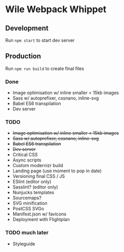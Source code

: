 # Wile Webpack Whippet

## Development

Run `npm start` to start dev server

## Production

Run `npm run build` to create final files

### Done

- Image optimisation w/ inline smaller < 15kb images
- Sass w/ autoprefixer, cssnano, inline-svg
- Babel ES6 transpilation
- Dev server

### TODO

- ~~Image optimisation w/ inline smaller < 15kb images~~
- ~~Sass w/ autoprefixer, cssnano, inline-svg~~
- ~~Babel ES6 transpilation~~
- ~~Dev server~~
- Critical CSS
- Async scripts
- Custom modernizr build
- Landing page (use moment to pop in date)
- Versioning final CSS / JS
- ESlint (editor only)
- Sasslint? (editor only)
- Nunjucks templates
- Sourcemaps?
- SVG minification
- PostCSS SVGo
- Manifest.json w/ favicons
- Deployment with Flightplan

### TODO much later

- Styleguide
